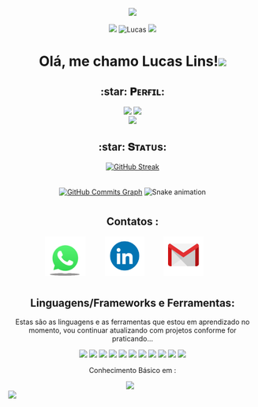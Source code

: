 <p align="center">
<img src="https://pbs.twimg.com/media/DfXctTFXcAEvpum.jpg" height="300"/>
</p>

<p align="center">
  <img src="https://github.com/TheDudeThatCode/TheDudeThatCode/blob/master/Assets/gandalf_parrot.gif" width="40px">
  <img title="Lucas" src="https://img.shields.io/badge/Lucas Lins-black?colorA=red&style=for-the-badge"></a>
  <img src="https://github.com/TheDudeThatCode/TheDudeThatCode/blob/master/Assets/gandalf_parrot.gif" width="40px">
</p>

<div align="center">
  <h1>Olá, me chamo Lucas Lins!<img src="https://github.com/TheDudeThatCode/TheDudeThatCode/blob/master/Assets/Hi.gif" width="29px"></h1>
</div>
    
    
<section align="center">
  <h1 align="center"> :star: 𝐏ᴇʀғɪʟ:</h1>
  <img height = "209em" src="https://github-readme-stats.vercel.app/api?username=LucasLIOM&show_icons=true&theme=jolly"/>
  <img height = "209em" src="https://github-readme-stats.vercel.app/api/top-langs/?username=LucasLIOM&layout=compact&langs_count=7&theme=jolly"/><br>
  <img height = "209em" src="https://github-readme-stats.vercel.app/api/pin/?username=LucasLIOM&repo=github-readme-stats&cache_seconds=86400&theme=jolly"/>
  
<h1 align="center"> :star: 𝐒ᴛᴀᴛᴜs: </h1>

[![GitHub Streak](https://github-readme-streak-stats.herokuapp.com?user=LucasLIOM&theme=jolly&locale=pt-br&date_format=j%20M%5B%20Y%5D)](https://git.io/streak-stats)<br><br><br><a href="http://www.github.com/LucasLIOM"><img src="https://activity-graph.herokuapp.com/graph?username=LucasLIOM&bg_color=000000&color=ffffff&line=0891b2&point=ffffff&area_color=000000&area=true&hide_border=true&custom_title=GitHub%20Commits%20Graph" alt="GitHub Commits Graph" /></a>
![Snake animation](https://github.com/LucasLIOM/LucasLIOM/blob/output/github-contribution-grid-snake.svg)
</section>
 


#

<div align = "center">
    <h2 align="center">Contatos : </h2>
    <a href="https://wa.me/5547984733124?text=Olá Lucas Lins, tudo bem? :smile:" target="_blank"><img height="80"src="https://github.com/LeandroDukievicz/LeandroDukievicz/blob/main/gifs/contact.gif" target="_blank"></a>&ensp;&ensp;&ensp;&ensp;&ensp;
    <a href="https://www.linkedin.com/in/lucas-lins-942044250/" target="_blank"><img height="80" src="https://github.com/LeandroDukievicz/LeandroDukievicz/blob/main/gifs/in.gif" target="_blank"></a>&ensp;&ensp;&ensp;&ensp;&ensp;
    <a href="mailto:lucas.linz@outlook.com.br" target="_blank"><img height="80"src="https://github.com/LeandroDukievicz/LeandroDukievicz/blob/main/gifs/mail.gif" target="_blank"></a>&ensp;&ensp;&ensp;&ensp;&ensp;
</div>

 #
<section align="center">
   <h2>Linguagens/Frameworks e Ferramentas:</h2>
   <p>Estas são as linguagens e as ferramentas que estou em aprendizado no momento, vou continuar atualizando com projetos conforme for praticando...</p>
   <img height = "80" src="https://cdn.jsdelivr.net/gh/devicons/devicon/icons/html5/html5-original.svg" />    
   <img height = "80" src="https://cdn.jsdelivr.net/gh/devicons/devicon/icons/css3/css3-original.svg" />
   <img height = "80" src="https://cdn.jsdelivr.net/gh/devicons/devicon/icons/typescript/typescript-original.svg" />
   <img height = "80" src="https://cdn.jsdelivr.net/gh/devicons/devicon/icons/javascript/javascript-original.svg" />
   <img height = "80" src="https://cdn.jsdelivr.net/gh/devicons/devicon/icons/angularjs/angularjs-original.svg" />
   <img height = "80" src="https://cdn.jsdelivr.net/gh/devicons/devicon/icons/nodejs/nodejs-original.svg" />
   <img height = "80" src="https://cdn.jsdelivr.net/gh/devicons/devicon/icons/react/react-original.svg" />
   <img height = "80" src="https://cdn.jsdelivr.net/gh/devicons/devicon/icons/git/git-original.svg" />
   <img height = "80" src="https://cdn.jsdelivr.net/gh/devicons/devicon/icons/android/android-original.svg" />
   <img height = "80" src="https://cdn.jsdelivr.net/gh/devicons/devicon/icons/java/java-original.svg" />
   <img height = "80" src="https://cdn.jsdelivr.net/gh/devicons/devicon/icons/spring/spring-original.svg" />
</section>

<section align="center">
  <p>Conhecimento Básico em : </p>
  <img  height = "80"src="https://cdn.jsdelivr.net/gh/devicons/devicon/icons/mysql/mysql-original.svg" /> &ensp;
</section>

<img src="https://thumbs.gfycat.com/TautHauntingKangaroo-size_restricted.gif">
</div>

